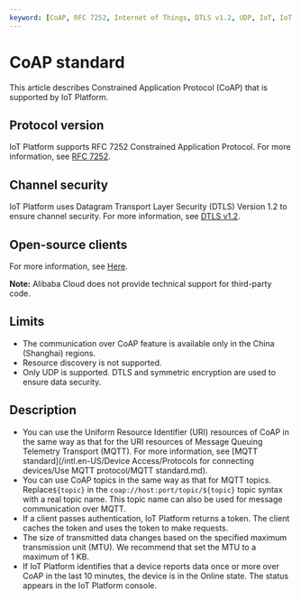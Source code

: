 ```yaml
---
keyword: [CoAP, RFC 7252, Internet of Things, DTLS v1.2, UDP, IoT, IoT Platform, device connection]
---
```


# CoAP standard

This article describes Constrained Application Protocol \(CoAP\) that is supported by IoT Platform.

## Protocol version

IoT Platform supports RFC 7252 Constrained Application Protocol. For more information, see [RFC 7252](http://tools.ietf.org/html/rfc7252).

## Channel security

IoT Platform uses Datagram Transport Layer Security \(DTLS\) Version 1.2 to ensure channel security. For more information, see [DTLS v1.2](https://tools.ietf.org/html/rfc6347).

## Open-source clients

For more information, see [Here](https://coap.technology/impls.html).

**Note:** Alibaba Cloud does not provide technical support for third-party code.

## Limits

-   The communication over CoAP feature is available only in the China \(Shanghai\) regions.
-   Resource discovery is not supported.
-   Only UDP is supported. DTLS and symmetric encryption are used to ensure data security.

## Description

-   You can use the Uniform Resource Identifier \(URI\) resources of CoAP in the same way as that for the URI resources of Message Queuing Telemetry Transport \(MQTT\). For more information, see [MQTT standard](/intl.en-US/Device Access/Protocols for connecting devices/Use MQTT protocol/MQTT standard.md).
-   You can use CoAP topics in the same way as that for MQTT topics. Replace`${topic}` in the `coap://host:port/topic/${topic}` topic syntax with a real topic name. This topic name can also be used for message communication over MQTT.
-   If a client passes authentication, IoT Platform returns a token. The client caches the token and uses the token to make requests.
-   The size of transmitted data changes based on the specified maximum transmission unit \(MTU\). We recommend that set the MTU to a maximum of 1 KB.
-   If IoT Platform identifies that a device reports data once or more over CoAP in the last 10 minutes, the device is in the Online state. The status appears in the IoT Platform console.

